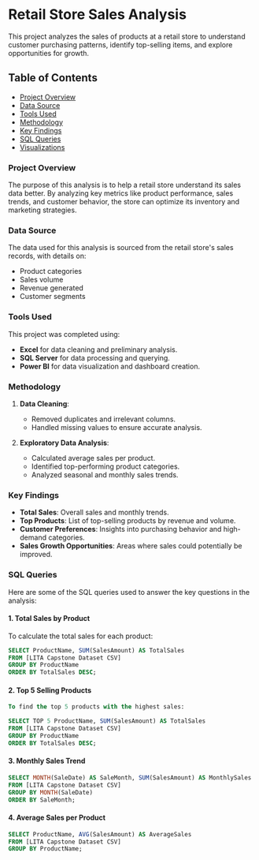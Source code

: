 # Retail Store Sales Analysis

This project analyzes the sales of products at a retail store to understand customer purchasing patterns, identify top-selling items, and explore opportunities for growth.

## Table of Contents
- [Project Overview](#project-overview)
- [Data Source](#data-source)
- [Tools Used](#tools-used)
- [Methodology](#methodology)
- [Key Findings](#key-findings)
- [SQL Queries](#sql-queries)
- [Visualizations](#visualizations)

### Project Overview
The purpose of this analysis is to help a retail store understand its sales data better. By analyzing key metrics like product performance, sales trends, and customer behavior, the store can optimize its inventory and marketing strategies.

### Data Source
The data used for this analysis is sourced from the retail store's sales records, with details on:
- Product categories
- Sales volume
- Revenue generated
- Customer segments

### Tools Used
This project was completed using:
- **Excel** for data cleaning and preliminary analysis.
- **SQL Server** for data processing and querying.
- **Power BI** for data visualization and dashboard creation.

### Methodology
1. **Data Cleaning**: 
   - Removed duplicates and irrelevant columns.
   - Handled missing values to ensure accurate analysis.

2. **Exploratory Data Analysis**:
   - Calculated average sales per product.
   - Identified top-performing product categories.
   - Analyzed seasonal and monthly sales trends.

### Key Findings
- **Total Sales**: Overall sales and monthly trends.
- **Top Products**: List of top-selling products by revenue and volume.
- **Customer Preferences**: Insights into purchasing behavior and high-demand categories.
- **Sales Growth Opportunities**: Areas where sales could potentially be improved.

### SQL Queries
Here are some of the SQL queries used to answer the key questions in the analysis:

#### 1. Total Sales by Product
To calculate the total sales for each product:
```sql
SELECT ProductName, SUM(SalesAmount) AS TotalSales
FROM [LITA Capstone Dataset CSV]
GROUP BY ProductName
ORDER BY TotalSales DESC;
```


#### 2. Top 5 Selling Products
```sql
To find the top 5 products with the highest sales:

SELECT TOP 5 ProductName, SUM(SalesAmount) AS TotalSales
FROM [LITA Capstone Dataset CSV]
GROUP BY ProductName
ORDER BY TotalSales DESC;
```


#### 3. Monthly Sales Trend
```sql
SELECT MONTH(SaleDate) AS SaleMonth, SUM(SalesAmount) AS MonthlySales
FROM [LITA Capstone Dataset CSV]
GROUP BY MONTH(SaleDate)
ORDER BY SaleMonth;
```


#### 4.  Average Sales per Product
```sql
SELECT ProductName, AVG(SalesAmount) AS AverageSales
FROM [LITA Capstone Dataset CSV]
GROUP BY ProductName;
```

